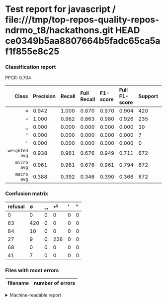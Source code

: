 # Test report for javascript / file:///tmp/top-repos-quality-repos-ndrmo_t8/hackathons.git HEAD ce0349b5aa8807664b5fadc65ca5af1f855e8c25

### Classification report

PPCR: 0.704

| Class | Precision | Recall | Full Recall | F1-score | Full F1-score | Support | Full Support | PPCR |
|------:|:----------|:-------|:------------|:---------|:---------|:--------|:-------------|:-----|
| `∅` | 0.942| 1.000| 0.870| 0.970| 0.904| 420| 483| 0.870 |
| `⏎` | 1.000| 0.962| 0.863| 0.980| 0.926| 235| 262| 0.897 |
| `␣` | 0.000| 0.000| 0.000| 0.000| 0.000| 10| 94| 0.106 |
| `"` | 0.000| 0.000| 0.000| 0.000| 0.000| 7| 48| 0.146 |
| `'` | 0.000| 0.000| 0.000| 0.000| 0.000| 0| 68| 0.000 |
| `weighted avg` | 0.938| 0.961| 0.676| 0.949| 0.711| 672| 955| 0.704 |
| `micro avg` | 0.961| 0.961| 0.676| 0.961| 0.794| 672| 955| 0.704 |
| `macro avg` | 0.388| 0.392| 0.346| 0.390| 0.366| 672| 955| 0.704 |

### Confusion matrix

|refusal|  ∅| ␣| ⏎| '| "| 
|:---|:---|:---|:---|:---|:---|
|0 |0 |0 |0 |0 |0 |
|63 |420 |0 |0 |0 |0 |
|84 |10 |0 |0 |0 |0 |
|27 |9 |0 |226 |0 |0 |
|68 |0 |0 |0 |0 |0 |
|41 |7 |0 |0 |0 |0 |

### Files with most errors

| filename | number of errors|
|:----:|:-----|

<details>
    <summary>Machine-readable report</summary>
```json
{
  "cl_report": {"\"": {"f1-score": 0.0, "precision": 0.0, "recall": 0.0, "support": 7}, "\u0027": {"f1-score": 0.0, "precision": 0.0, "recall": 0.0, "support": 0}, "macro avg": {"f1-score": 0.39009082574782206, "precision": 0.3883408071748879, "recall": 0.39234042553191484, "support": 672}, "micro avg": {"f1-score": 0.9613095238095238, "precision": 0.9613095238095238, "recall": 0.9613095238095238, "support": 672}, "weighted avg": {"f1-score": 0.949110785321979, "precision": 0.9382674033739056, "recall": 0.9613095238095238, "support": 672}, "\u2205": {"f1-score": 0.9699769053117783, "precision": 0.9417040358744395, "recall": 1.0, "support": 420}, "\u23ce": {"f1-score": 0.9804772234273319, "precision": 1.0, "recall": 0.9617021276595744, "support": 235}, "\u2423": {"f1-score": 0.0, "precision": 0.0, "recall": 0.0, "support": 10}},
  "cl_report_full": {"\"": {"f1-score": 0.0, "precision": 0.0, "recall": 0.0, "support": 48}, "\u0027": {"f1-score": 0.0, "precision": 0.0, "recall": 0.0, "support": 68}, "macro avg": {"f1-score": 0.36608551412588897, "precision": 0.3883408071748879, "recall": 0.3464321274477265, "support": 955}, "micro avg": {"f1-score": 0.7940995697602949, "precision": 0.9613095238095238, "recall": 0.6764397905759162, "support": 955}, "weighted avg": {"f1-score": 0.7114133982225617, "precision": 0.7506209940600568, "recall": 0.6764397905759162, "support": 955}, "\u2205": {"f1-score": 0.9041980624327234, "precision": 0.9417040358744395, "recall": 0.8695652173913043, "support": 483}, "\u23ce": {"f1-score": 0.9262295081967213, "precision": 1.0, "recall": 0.8625954198473282, "support": 262}, "\u2423": {"f1-score": 0.0, "precision": 0.0, "recall": 0.0, "support": 94}},
  "ppcr": 0.7036649214659686
}
```
</details>
